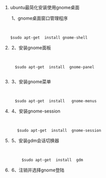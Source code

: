 1. ubuntu最简化安装使用gnome桌面             

   ​             1、gnome桌面窗口管理程序

   ​             

   ```
   $sudo apt-get  install gnome-shell  
   ```

    

2. ​           2、安装gnome面板

   ​         

   ```
     $sudo apt-get  install  gnome-panel  
   
   
   ```

    

3. ​           3、安装gnome菜单

   ​         

   ```
     $sudo apt-get  install   gnome-menus
   ```

    

4. ​          4、安装gnome-session

   ​         

   ```
      $sudo apt-get  install  gnome-session
   ```

    

5. ​          5、安装gdm会话切换器

   ​        

   ```
        $sudo apt-get  install  gdm
   ```

    

6. ​           6、注销并选择gnome登陆

   